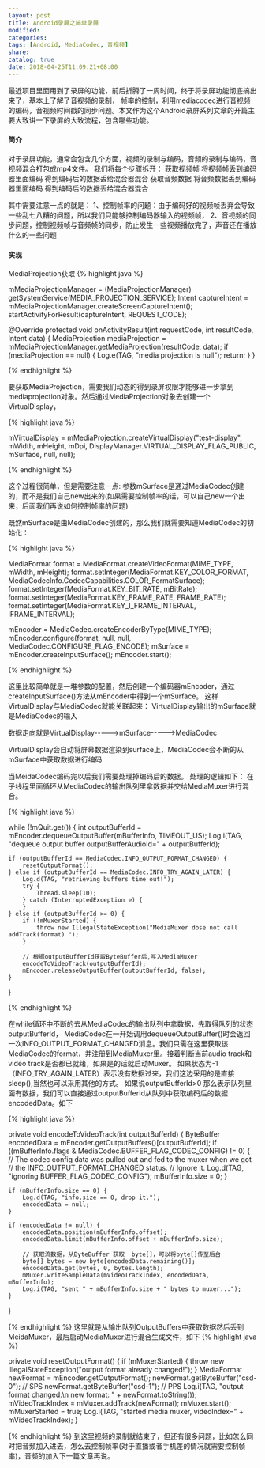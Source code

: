 ```yaml
---
layout: post
title: Android录屏之简单录屏
modified:
categories: 
tags: [Android, MediaCodec, 音视频]
share:
catalog: true
date: 2018-04-25T11:09:21+08:00
---
```


最近项目里面用到了录屏的功能，前后折腾了一周时间，终于将录屏功能彻底搞出来了，基本上了解了音视频的录制， 帧率的控制，利用mediacodec进行音视频的编码，音视频时间戳的同步问题。本文作为这个Android录屏系列文章的开篇主要大致讲一下录屏的大致流程，包含哪些功能。

#### 简介

对于录屏功能，通常会包含几个方面，视频的录制与编码，音频的录制与编码，音视频混合打包成mp4文件。
我们将每个步骤拆开：
获取视频帧     将视频帧丢到编码器里面编码   得到编码后的数据丢给混合器混合
获取音频数据   将音频数据丢到编码器里面编码   得到编码后的数据丢给混合器混合

其中需要注意一点的就是：
1、控制帧率的问题：由于编码好的视频帧丢弃会导致一些乱七八糟的问题，所以我们只能够控制编码器输入的视频帧，
2、音视频的同步问题，控制视频帧与音频帧的同步，防止发生一些视频播放完了，声音还在播放什么的一些问题



#### 实现

MediaProjection获取
{% highlight java %}

mMediaProjectionManager = (MediaProjectionManager) getSystemService(MEDIA_PROJECTION_SERVICE);
Intent captureIntent = mMediaProjectionManager.createScreenCaptureIntent();
startActivityForResult(captureIntent, REQUEST_CODE);

@Override
protected void onActivityResult(int requestCode, int resultCode, Intent data) {
    MediaProjection mediaProjection = mMediaProjectionManager.getMediaProjection(resultCode, data);
    if (mediaProjection == null) {
        Log.e(TAG, "media projection is null");
        return;
    }
}

{% endhighlight %}

要获取MediaProjection，需要我们动态的得到录屏权限才能够进一步拿到mediaprojection对象。然后通过MediaProjection对象去创建一个VirtualDisplay，

{% highlight java %}

mVirtualDisplay = mMediaProjection.createVirtualDisplay("test-display",
                mWidth, mHeight, mDpi, DisplayManager.VIRTUAL_DISPLAY_FLAG_PUBLIC,
                mSurface, null, null);

{% endhighlight %}

这个过程很简单，但是需要注意一点: 参数mSurface是通过MediaCodec创建的，而不是我们自己new出来的(如果需要控制帧率的话，可以自己new一个出来，后面我们再说如何控制帧率的问题)
<!--more-->
既然mSurface是由MediaCodec创建的，那么我们就需要知道MediaCodec的初始化：

{% highlight java %}

MediaFormat format = MediaFormat.createVideoFormat(MIME_TYPE, mWidth, mHeight);
format.setInteger(MediaFormat.KEY_COLOR_FORMAT,
        MediaCodecInfo.CodecCapabilities.COLOR_FormatSurface);
format.setInteger(MediaFormat.KEY_BIT_RATE, mBitRate);
format.setInteger(MediaFormat.KEY_FRAME_RATE, FRAME_RATE);
format.setInteger(MediaFormat.KEY_I_FRAME_INTERVAL, IFRAME_INTERVAL);

mEncoder = MediaCodec.createEncoderByType(MIME_TYPE);
mEncoder.configure(format, null, null, MediaCodec.CONFIGURE_FLAG_ENCODE);
mSurface = mEncoder.createInputSurface();
mEncoder.start();

{% endhighlight %}

这里比较简单就是一堆参数的配置，然后创建一个编码器mEncoder，通过createInputSurface()方法从mEncoder中得到一个mSurface。
这样VirtualDisplay与MediaCodec就能关联起来：
VirtualDisplay输出的mSurface就是MediaCodec的输入

数据走向就是VirtualDisplay----->mSurface----->MediaCodec

VirtualDisplay会自动将屏幕数据渲染到surface上，MediaCodec会不断的从mSurface中获取数据进行编码

当MeidaCodec编码完以后我们需要处理掉编码后的数据。
处理的逻辑如下：
在子线程里面循环从MediaCodec的输出队列里拿数据并交给MediaMuxer进行混合。

{% highlight java %}

while (!mQuit.get()) {
    int outputBufferId = mEncoder.dequeueOutputBuffer(mBufferInfo, TIMEOUT_US);
    Log.i(TAG, "dequeue output buffer outputBufferAudioId=" + outputBufferId);

    if (outputBufferId == MediaCodec.INFO_OUTPUT_FORMAT_CHANGED) {
        resetOutputFormat();
    } else if (outputBufferId == MediaCodec.INFO_TRY_AGAIN_LATER) {
        Log.d(TAG, "retrieving buffers time out!");
        try {
            Thread.sleep(10);
        } catch (InterruptedException e) {
        }
    } else if (outputBufferId >= 0) {
        if (!mMuxerStarted) {
            throw new IllegalStateException("MediaMuxer dose not call addTrack(format) ");
        }

        // 根据outputBufferId获取ByteBuffer后,写入MediaMuxer
        encodeToVideoTrack(outputBufferId);
        mEncoder.releaseOutputBuffer(outputBufferId, false);
    }

}

{% endhighlight %}

在while循环中不断的去从MediaCodec的输出队列中拿数据，先取得队列的状态outputBufferId，
MediaCodec在一开始调用dequeueOutputBuffer()时会返回一次INFO_OUTPUT_FORMAT_CHANGED消息。我们只需在这里获取该MediaCodec的format，并注册到MediaMuxer里。接着判断当前audio track和video track是否都已就绪，如果是的话就启动Muxer。
如果状态为-1（INFO_TRY_AGAIN_LATER）表示没有数据过来，我们这边采用的是直接sleep(),当然也可以采用其他的方式。
如果说outputBufferId>0 那么表示队列里面有数据，我们可以直接通过outputBufferId从队列中获取编码后的数据encodedData。如下

{% highlight java %}

private void encodeToVideoTrack(int outputBufferId) {
    ByteBuffer encodedData = mEncoder.getOutputBuffers()[outputBufferId];
    if ((mBufferInfo.flags & MediaCodec.BUFFER_FLAG_CODEC_CONFIG) != 0) {
        // The codec config data was pulled out and fed to the muxer when we got
        // the INFO_OUTPUT_FORMAT_CHANGED status.
        // Ignore it.
        Log.d(TAG, "ignoring BUFFER_FLAG_CODEC_CONFIG");
        mBufferInfo.size = 0;
    }

    if (mBufferInfo.size == 0) {
        Log.d(TAG, "info.size == 0, drop it.");
        encodedData = null;
    }

    if (encodedData != null) {
        encodedData.position(mBufferInfo.offset);
        encodedData.limit(mBufferInfo.offset + mBufferInfo.size);

        // 获取流数据，从ByteBuffer 获取  byte[]，可以将byte[]传至后台
        byte[] bytes = new byte[encodedData.remaining()];
        encodedData.get(bytes, 0, bytes.length);
        mMuxer.writeSampleData(mVideoTrackIndex, encodedData, mBufferInfo);
        Log.i(TAG, "sent " + mBufferInfo.size + " bytes to muxer...");
    }
}

{% endhighlight %}
这里就是从输出队列OutputBuffers中获取数据然后丢到MeidaMuxer，最后启动MediaMuxer进行混合生成文件，如下
{% highlight java %}

private void resetOutputFormat() {
    if (mMuxerStarted) {
        throw new IllegalStateException("output format already changed!");
    }
    MediaFormat newFormat = mEncoder.getOutputFormat();
    newFormat.getByteBuffer("csd-0");    // SPS
    newFormat.getByteBuffer("csd-1");    // PPS
    Log.i(TAG, "output format changed.\n new format: " + newFormat.toString());
    mVideoTrackIndex = mMuxer.addTrack(newFormat);
    mMuxer.start();
    mMuxerStarted = true;
    Log.i(TAG, "started media muxer, videoIndex=" + mVideoTrackIndex);
}

{% endhighlight %}
到这里视频的录制就结束了，但还有很多问题，比如怎么同时把音频加入进去，怎么去控制帧率(对于直播或者手机差的情况就需要控制帧率)，音频的加入下一篇文章再说。